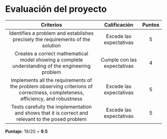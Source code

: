 # Evaluación del proyecto

|                                                           Criterios                                                          |         Calificación        | Puntos |
|:----------------------------------------------------------------------------------------------------------------------------:|:---------------------------:|:------:|
|                        Identifies a problem and establishes precisely the requirements of the solution                       |   Excede las expectativas   |    5   |
|               Creates a correct mathematical model showing a complete understanding of the engineering problem               | Cumple con las expectativas |    4   |
| Implements all the requirements of the problem observing criterions of correctness, completeness, efficiency, and robustness |   Excede las expectativas   |    5   |
|               Tests carefully the implementation and shows that it is correct and relevant to the posed problem              |   Excede las expectativas   |    5   |

**Puntaje:** 19/20 = **9.5**